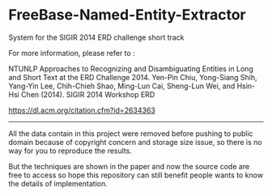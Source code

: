 # FreeBase-Named-Entity-Extractor
System for the SIGIR 2014 ERD challenge short track

For more information, please refer to :

NTUNLP Approaches to Recognizing and Disambiguating Entities in Long and Short Text at the ERD Challenge 2014.
Yen-Pin Chiu, Yong-Siang Shih, Yang-Yin Lee, Chih-Chieh Shao, Ming-Lun Cai, Sheng-Lun Wei, and Hsin-Hsi Chen (2014). SIGIR 2014 Workshop ERD

https://dl.acm.org/citation.cfm?id=2634363

***

All the data contain in this project were removed before pushing to public domain because of copyright concern and storage size issue, so there is no way for you to reproduce the results.

But the techniques are shown in the paper and now the source code are free to access so hope this repository can still benefit people wants to know the details of implementation.
